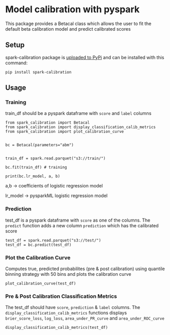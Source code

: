 # Model calibration with pyspark

This package provides a Betacal class which allows the user to fit the default beta calibration model and predict calibrated scores


## Setup

spark-calibration package is [uploaded to PyPi](https://pypi.org/project/spark-calibration/) and can be installed with this command:

```
pip install spark-calibration
```

## Usage

### Training

train_df should be a pyspark dataframe with `score` and `label` columns

```
from spark_calibration import Betacal
from spark_calibration import display_classification_calib_metrics
from spark_calibration import plot_calibration_curve


bc = Betacal(parameters="abm")


train_df = spark.read.parquet("s3://train/")

bc.fit(train_df) # training

print(bc.lr_model, a, b)
```

a,b -> coefficients of logistic regression model

lr_model -> pysparkML logistic regression model

### Prediction

test_df is a pyspark dataframe with `score` as one of the columns. The `predict` function adds a new column `prediction` which has the calibrated score

```
test_df = spark.read.parquet("s3://test/")
test_df = bc.predict(test_df)
```

### Plot the Calibration Curve

Computes true, predicted probabilites (pre & post calibration) using quantile binning strategy with 50 bins and plots the calibration curve

```
plot_calibration_curve(test_df)
```


### Pre & Post Calibration Classification Metrics

The test_df should have `score`, `prediction` & `label` columns. 
The `display_classification_calib_metrics` functions displays `brier_score_loss`, `log_loss`, `area_under_PR_curve` and `area_under_ROC_curve`
```
display_classification_calib_metrics(test_df)
```